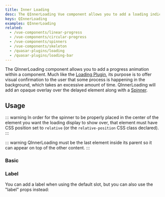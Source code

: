 ```yaml
---
title: Inner Loading
desc: The QInnerLoading Vue component allows you to add a loading indicator within a component in the form of a local overlay.
keys: QInnerLoading
examples: QInnerLoading
related:
  - /vue-components/linear-progress
  - /vue-components/circular-progress
  - /vue-components/spinners
  - /vue-components/skeleton
  - /quasar-plugins/loading
  - /quasar-plugins/loading-bar
---
```


The QInnerLoading component allows you to add a progress animation within a component. Much like the [Loading Plugin](/quasar-plugins/loading), its purpose is to offer visual confirmation to the user that some process is happening in the background, which takes an excessive amount of time. QInnerLoading will add an opaque overlay over the delayed element along with a [Spinner](/vue-components/spinners).

<DocApi file="QInnerLoading" />

## Usage

::: warning
In order for the spinner to be properly placed in the center of the element you want the loading display to show over, that element must have CSS position set to `relative` (or the `relative-position` CSS class declared).
:::

::: warning
QInnerLoading must be the last element inside its parent so it can appear on top of the other content.
:::

### Basic

<DocExample title="Basic" file="Basic" />

### Label <q-badge label="v2.2+" />

You can add a label when using the default slot, but you can also use the "label" props instead:

<DocExample title="Label props" file="LabelProp" />
